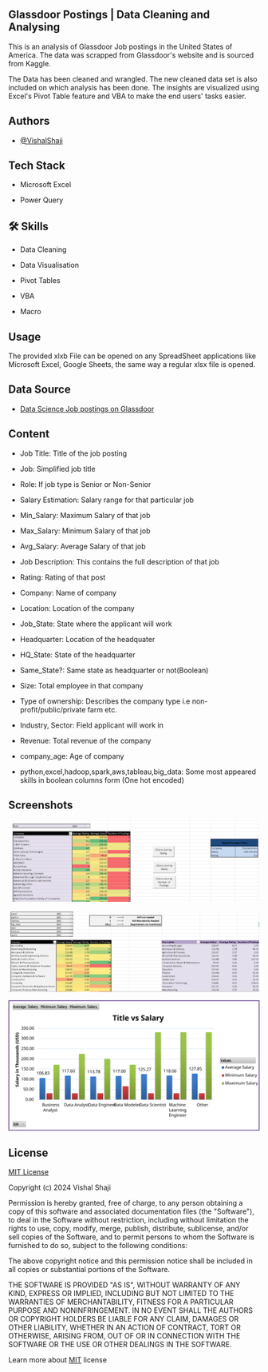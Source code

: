 ## Glassdoor Postings | Data Cleaning and Analysing


This is an analysis of Glassdoor Job postings in the United States of America. The data was scrapped from Glassdoor's website and is sourced from Kaggle.

The Data has been cleaned and wrangled. The new cleaned data set is also included on which analysis has been done. The insights are visualized using Excel's Pivot Table feature and VBA to make the end users' tasks easier.


## Authors

- [@VishalShaji](https://www.github.com/VishShaji)


## Tech Stack

- Microsoft Excel

- Power Query


## 🛠 Skills
- Data Cleaning

- Data Visualisation

- Pivot Tables

- VBA

- Macro



## Usage

The provided xlxb File can be opened on any SpreadSheet applications like Microsoft Excel, Google Sheets, the same way a regular xlsx file is opened.
    
## Data Source

- [Data Science Job postings on Glassdoor](hhttps://www.kaggle.com/datasets/rashikrahmanpritom/data-science-job-posting-on-glassdoor?select=Uncleaned_DS_jobs.csv)


## Content

- Job Title: Title of the job posting

- Job: Simplified job title

- Role: If job type is Senior or Non-Senior

- Salary Estimation: Salary range for that particular job

- Min_Salary: Maximum Salary of that job

- Max_Salary: Minimum Salary of that job

- Avg_Salary: Average Salary of that job

- Job Description: This contains the full description of that job

- Rating: Rating of that post

- Company: Name of company

- Location: Location of the company

- Job_State: State where the applicant will work

- Headquarter: Location of the headquater

- HQ_State: State of the headquarter

- Same_State?: Same state as headquarter or not(Boolean)

- Size: Total employee in that company

- Type of ownership: Describes the company type i.e non-profit/public/private farm etc.

- Industry, Sector: Field applicant will work in

- Revenue: Total revenue of the company

- company_age: Age of company

- python,excel,hadoop,spark,aws,tableau,big_data: Some most appeared skills in boolean columns form (One hot encoded)
## Screenshots

![App Screenshot](https://github.com/VishShaji/Glassdoor-Postings-Data-Cleaning-and-Analysing/blob/main/Assets/Excel1.png)

![App Screenshot](https://github.com/VishShaji/Glassdoor-Postings-Data-Cleaning-and-Analysing/blob/main/Assets/Excel2.png)

![App Screenshot](https://github.com/VishShaji/Glassdoor-Postings-Data-Cleaning-and-Analysing/blob/main/Assets/Picture1.svg)


## License

[MIT License](https://choosealicense.com/licenses/mit/)

Copyright (c) 2024 Vishal Shaji

Permission is hereby granted, free of charge, to any person obtaining a copy of this software and associated documentation files (the "Software"), to deal in the Software without restriction, including without limitation the rights to use, copy, modify, merge, publish, distribute, sublicense, and/or sell copies of the Software, and to permit persons to whom the Software is furnished to do so, subject to the following conditions:

The above copyright notice and this permission notice shall be included in all copies or substantial portions of the Software.

THE SOFTWARE IS PROVIDED "AS IS", WITHOUT WARRANTY OF ANY KIND, EXPRESS OR IMPLIED, INCLUDING BUT NOT LIMITED TO THE WARRANTIES OF MERCHANTABILITY, FITNESS FOR A PARTICULAR PURPOSE AND NONINFRINGEMENT. IN NO EVENT SHALL THE AUTHORS OR COPYRIGHT HOLDERS BE LIABLE FOR ANY CLAIM, DAMAGES OR OTHER LIABILITY, WHETHER IN AN ACTION OF CONTRACT, TORT OR OTHERWISE, ARISING FROM, OUT OF OR IN CONNECTION WITH THE SOFTWARE OR THE USE OR OTHER DEALINGS IN THE SOFTWARE.

Learn more about [MIT](https://choosealicense.com/licenses/mit/)
 license
